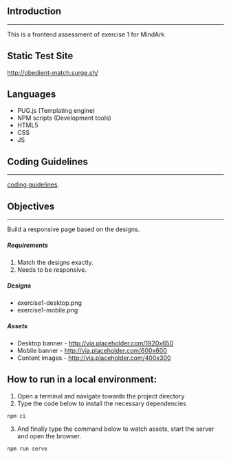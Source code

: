 ## Introduction
---

This is a frontend assessment of exercise 1 for MindArk

## Static Test Site
http://obedient-match.surge.sh/


## Languages
- PUG.js (Templating engine)
- NPM scripts (Development tools)
- HTML5
- CSS
- JS
## Coding Guidelines
---
[coding guidelines](https://github.com/mindarc/frontend-assessment/wiki/Coding-guidelines).

## Objectives
---
Build a responsive page based on the designs.

##### Requirements
1. Match the designs exactly.
2. Needs to be responsive.

##### Designs
* exercise1-desktop.png
* exercise1-mobile.png

##### Assets
* Desktop banner - http://via.placeholder.com/1920x650
* Mobile banner - http://via.placeholder.com/600x600
* Content images - http://via.placeholder.com/400x300

## How to run in a local environment:

1. Open a terminal and navigate towards the project directory
2. Type the code below to install the necessary dependencies
```
npm ci
```
3. And finally type the command below to watch assets, start the server and open the browser.
```
npm run serve
```